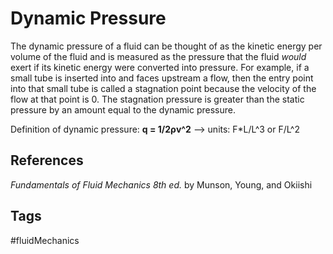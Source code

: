 # Dynamic Pressure

The dynamic pressure of a fluid can be thought of as the kinetic energy per volume of the fluid and is measured as the pressure that the fluid *would* exert if its kinetic energy were converted into pressure. For example, if a small tube is inserted into and faces upstream a flow, then the entry point into that small tube is called a stagnation point because the velocity of the flow at that point is 0. The stagnation pressure is greater than the static pressure by an amount equal to the dynamic pressure.

Definition of dynamic pressure: **q = 1/2ρv^2** --> units: F\*L/L^3 or F/L^2  

## References
*Fundamentals of Fluid Mechanics 8th ed.* by Munson, Young, and Okiishi

## Tags
#fluidMechanics
